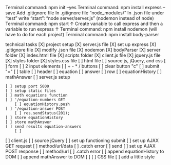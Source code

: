 <!-- server setup -->

Terminal command: npm init –yes
Terminal command: npm install express –save
Add .gitignore file
In .gitignore file “node_modules/”
In .json file under “test” write “start”: “node server/server.js” (nodemon instead of node)
Terminal command: npm start					    ↑
Create variable to call express and then a variable to run express	    ↑
Terminal command: npm install nodemon (will have to do for each project)
Terminal command: npm install body-parser

<!-- Calculator check list -->

technical tasks
[X] project setup
    [X] server.js file
    [X] set up express
    [X] .gitignore file
    [X] modify .json file
        [X] nodemon
    [X] bodyParser
    [X] server folder
        [X] index.html file
        [X] scripts folder
            [X] client.js file
            [X] jquery.js file
        [X] styles folder
            [X] styles.css file
[ ] html file
    [ ] source js, jQuery, and css
    [ ] form
    <!-- table/form -->
        [ ] 2 input elements
        [ ] + - * / buttons
        [ ] clear button "c"
        [ ] submit "="
    [ ] table
        [ ] header
            [ ] equation
            [ ] answer
        [ ] row
            [ ] equationHistory
            [ ] mathAnswer
[ ] server.js setup
<!-- LOGIC MUST BE IN SERVER -->
    [ ] setup port 5000
    [ ] setup static files
    [ ] math equations function
    [ ] '/equation-numbers GET
        [ ] equationHistory.push
    [ ] '/equation-answer POST
        [ ] res.sendStatus(201);
    [ ] store equationHistory
    [ ] store mathAnswer
    [ ] send results equation-answers
        [ ] 
[ ] client.js
    [ ] source jQuery
    [ ] set up functioning submit
    [ ] set up AJAX GET request
        [ ] method/url/data
        [ ] .catch error
        [ ] send 
    [ ] set up AJAX POST response
        [ ] method/url
        [ ] .catch error
    [ ] append equationHistory to DOM
    [ ] append mathAnswer to DOM
    [ ] 
[ ] CSS file
    [ ] add a little style